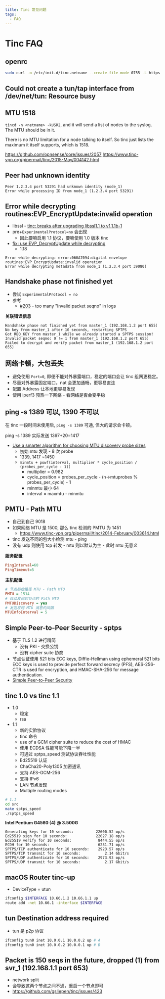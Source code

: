 ```yaml
---
title: Tinc 常见问题
tags:
  - FAQ
---
```


# Tinc FAQ

## openrc

```bash
sudo curl -o /etc/init.d/tinc.netname --create-file-mode 0755 -L https://github.com/wenerme/wener/blob/master/notes/service/network/vpn/tinc/tinc.openrc.sh
```

## Could not create a tun/tap interface from /dev/net/tun: Resource busy

## MTU 1518

`tincd -n <netname> -kUSR2`, and it will send a list of nodes to the syslog. The MTU should be in it.

There is no MTU limitation for a node talking to itself. So tinc just
lists the maximum it itself supports, which is 1518.

https://github.com/opnsense/core/issues/2057
https://www.tinc-vpn.org/pipermail/tinc/2015-May/004142.html

## Peer had unknown identity

```
Peer 1.2.3.4 port 53291 had unknown identity (node_1)
Error while processing ID from node_1 (1.2.3.4 port 53291)
```

## Error while decrypting routines:EVP_EncryptUpdate:invalid operation

- libssl - [tinc: breaks after upgrading libssl1.1 to v1.1.1b-1](https://bugs.debian.org/cgi-bin/bugreport.cgi?bug=923438)
- pre+`ExperimentalProtocol=no` 会出现
  - 因此要嘛启用 1.1 协议，要嘛使用 1.0 版本 tinc
- [fix: use EVP_DecryptUpdate while decrypting](https://github.com/gsliepen/tinc/commit/2b0aeec02d64bb4724da9ff1dbc19b7d35d7c904)
  - 1.18

```
Error while decrypting: error:060A7094:digital envelope routines:EVP_EncryptUpdate:invalid operation
Error while decrypting metadata from node_1 (1.2.3.4 port 39080)
```

## Handshake phase not finished yet

- 尝试 `ExperimentalProtocol = no`
- 参考
  - [#203](https://github.com/gsliepen/tinc/issues/203) - too many "Invalid packet seqno" in logs

**关联错误信息**

```
Handshake phase not finished yet from master_1 (192.168.1.2 port 655)
No key from master_1 after 10 seconds, restarting SPTPS
Got REQ_KEY from master_1 while we already started a SPTPS session!
Invalid packet seqno: 0 != 1 from master_1 (192.168.1.2 port 655)
Failed to decrypt and verify packet from master_1 (192.168.1.2 port 655)
```

## 网络卡顿，大包丢失

- 避免使用 `Port=0`, 即便不能对外暴露端口，稳定的端口会让 tinc 组网更稳定。
- 尽量对外暴露固定端口，nat 会更加通畅，更容易直连
- 配置 Address 让本地更容易发现
- 使用 iperf3 预热一下网络 - 看网络是否会变平稳

## ping -s 1389 可以, 1390 不可以

在 tinc 一段时间未使用后, `ping -s 1389` 可通, 但大的请求会卡顿。

ping -s 1389 实际发送 1397+20=1417

- [Use a smarter algorithm for choosing MTU discovery probe sizes](https://github.com/gsliepen/tinc/commit/24d28adf64934c8d726959e25dce8c10dbd10d1f)
  - 初始 mtu 发现 - 8 次 probe
  - 1339, 1417 ~1450
  - `minmtu + powf(interval, multiplier * cycle_position / (probes_per_cycle - 1))`
    - multiplier = 0.982
    - cycle_position = probes_per_cycle - (n->mtuprobes % probes_per_cycle) - 1
    - minmtu 最小 64
    - interval = maxmtu - minmtu

## PMTU - Path MTU

- 自己到自己 9018
- 如果网络 MTU 是 1500, 那么 tinc 检测的 PMTU 为 1451
  - https://www.tinc-vpn.org/pipermail/tinc/2014-February/003614.html
- tinc 发送不同的包大小检测 mtu - ping
- 没有 udp 则使用 tcp 转发 - mtu 则以默认为主 - 此时 mtu 无意义

**服务配置**

```ini
PingInterval=60
PingTimeout=5
```

**主机配置**

```ini
# 节点初始路径 MTU - Path MTU
PMTU = 1514
# 自动发现到节点的 Path MTU
PMTUDiscovery = yes
# 发送发现 MTU 消息的间隔
MTUInfoInterval = 5
```

## Simple Peer-to-Peer Security - sptps

- 基于 TLS 1.2 进行精简
  - 没有 PKI - 交换公钥
  - 没有 cipher suite 协商
- 节点认证使用 521 bits ECC keys, Diffie-Hellman using ephemeral 521 bits ECC keys is used to provide perfect forward secrecy (PFS), AES-256-CTR is used for encryption, and HMAC-SHA-256 for message authentication.
- [Simple Peer-to-Peer Security](https://www.tinc-vpn.org/documentation-1.1/Simple-Peer_002dto_002dPeer-Security.html)

## tinc 1.0 vs tinc 1.1

- 1.0
  - 稳定
  - rsa
- 1.1
  - 新的实验协议
  - tinc 命令
  - use of a GCM cipher suite to reduce the cost of HMAC
  - 使用 ECDSA 性能可能下降一半
  - 可通过 sptps_speed 测试协议吞吐性能
  - Ed25519 认证
  - ChaCha20-Poly1305 加密通讯
  - 支持 AES-GCM-256
  - 支持 IPv6
  - LAN 节点发现
  - Multiple routing modes

```bash
# 1.1
cd src
make sptps_speed
./sptps_speed
```

**Intel Pentium G4560 (4) @ 3.500G**

```
Generating keys for 10 seconds:          22600.52 op/s
Ed25519 sign for 10 seconds:             22027.18 op/s
Ed25519 verify for 10 seconds:            8444.55 op/s
ECDH for 10 seconds:                      6231.71 op/s
SPTPS/TCP authenticate for 10 seconds:    2923.57 op/s
SPTPS/TCP transmit for 10 seconds:           2.14 Gbit/s
SPTPS/UDP authenticate for 10 seconds:    2973.93 op/s
SPTPS/UDP transmit for 10 seconds:           2.17 Gbit/s
```

## macOS Router tinc-up

- DeviceType = utun

```sh
ifconfig $INTERFACE 10.66.1.2 10.66.1.1 up
route add -net 10.66.1 -interface $INTERFACE
```

## tun Destination address required

- tun 是 p2p 协议

```bash
ifconfig tun0 inet 10.0.0.1 10.0.0.2 up # A
ifconfig tun0 inet 10.0.0.2 10.0.0.1 up # B
```


## Packet is 150 seqs in the future, dropped (1) from svr_1 (192.168.1.1 port 653)

- network split
- 会导致这两个节点之间不通，重启一个节点即可
- https://github.com/gsliepen/tinc/issues/423
